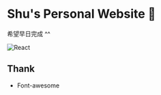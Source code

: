 # Shu's Personal Website 🐷

希望早日完成 ^^

![React](https://img.shields.io/badge/react-%2320232a.svg?style=for-the-badge&logo=react&logoColor=%2361DAFB)

<!-- ![Gatsby](https://img.shields.io/badge/Gatsby-%23663399.svg?style=for-the-badge&logo=gatsby&logoColor=white)
![TailwindCSS](https://img.shields.io/badge/tailwindcss-%2338B2AC.svg?style=for-the-badge&logo=tailwind-css&logoColor=white) -->

## Thank

- Font-awesome  
